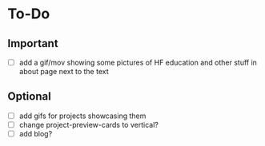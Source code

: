 # To-Do

## Important

- [ ] add a gif/mov showing some pictures of HF education and other stuff in about page next to the text

## Optional

- [ ] add gifs for projects showcasing them
- [ ] change project-preview-cards to vertical?
- [ ] add blog?